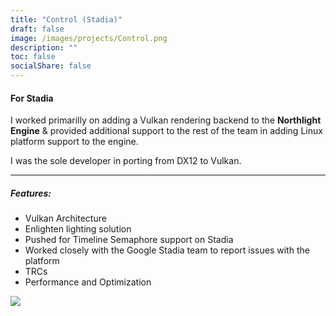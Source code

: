 ```yaml
---
title: "Control (Stadia)"
draft: false
image: /images/projects/Control.png
description: ""
toc: false
socialShare: false
---
```


#### For Stadia

I worked primarilly on adding a Vulkan rendering backend to the <b>Northlight Engine</b> & provided additional support to the rest of the team in adding Linux platform support to the engine.


I was the sole developer in porting from DX12 to Vulkan.

----

##### Features:
- Vulkan Architecture
- Enlighten lighting solution
- Pushed for Timeline Semaphore support on Stadia
- Worked closely with the Google Stadia team to report issues with the platform
- TRCs
- Performance and Optimization


![](/images/projects/northlight.png)